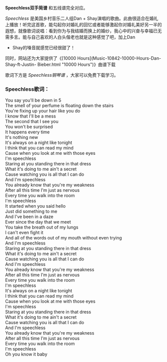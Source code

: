 

**Speechless双手简谱** 和五线谱完全对应。

_Speechless_ 是美国乡村音乐二人组Dan +
Shay演唱的歌曲。此曲很适合在婚礼上播放！听完这首歌，能勾起你对婚礼的回忆或者能够激起你对婚礼美好另一半的遐想，就像歌词说唱：看到你为与我结婚而换上的婚纱，我心中的兴奋与幸福已无需多言。能与自己喜欢的人白头偕老也就是这种感觉了吧，加上Dan
+ Shay的嗓音就感觉已经很甜了！

同时，网站还为大家提供了《[10000 Hours](Music-10842-10000-Hours-Dan-Shay-ft-Justin-
Bieber.html "10000 Hours")》曲谱下载

歌词下方是 _Speechless钢琴谱_ ，大家可以免费下载学习。

### Speechless歌词：

You say you'll be down in 5  
The smell of your perfume is floating down the stairs  
You're fixing up your hair like you do  
I know that I'll be a mess  
The second that I see you  
You won't be surprised  
It happens every time  
It's nothing new  
It's always on a night like tonight  
I think that you can read my mind  
Cause when you look at me with those eyes  
I'm speechless  
Staring at you standing there in that dress  
What it's doing to me ain't a secret  
Cause watching you is all that I can do  
And I'm speechless  
You already know that you're my weakness  
After all this time I'm just as nervous  
Every time you walk into the room  
I'm speechless  
It started when you said hello  
Just did something to me  
And I've been in a daze  
Ever since the day that we meet  
You take the breath out of my lungs  
I can't even fight it  
And all of the words out of my mouth without even trying  
And I'm speechless  
Staring at you standing there in that dress  
What it's doing to me ain't a secret  
Cause watching you is all that I can do  
And I'm speechless  
You already know that you're my weakness  
After all this time I'm just as nervous  
Every time you walk into the room  
I'm speechless  
It's always on a night like tonight  
I think that you can read my mind  
Cause when you look at me with those eyes  
I'm speechless  
Staring at you standing there in that dress  
What it's doing to me ain't a secret  
Cause watching you is all that I can do  
And I'm speechless  
You already know that you're my weakness  
After all this time I'm just as nervous  
Every time you walk into the room  
I'm speechless  
Oh you know it baby

